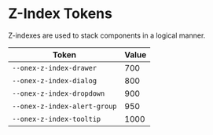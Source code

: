 # Z-Index Tokens

Z-indexes are used to stack components in a logical manner.

| Token                        | Value |
| ---------------------------- | ----- |
| `--onex-z-index-drawer`      | 700   |
| `--onex-z-index-dialog`      | 800   |
| `--onex-z-index-dropdown`    | 900   |
| `--onex-z-index-alert-group` | 950   |
| `--onex-z-index-tooltip`     | 1000  |
